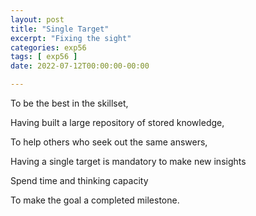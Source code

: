 ```yaml
---
layout: post
title: "Single Target"
excerpt: "Fixing the sight"
categories: exp56
tags: [ exp56 ]
date: 2022-07-12T00:00:00-00:00

---
```


To be the best in the skillset,

Having built a large repository of stored knowledge,

To help others who seek out the same answers,

Having a single target is mandatory to make new insights

Spend time and thinking capacity 

To make the goal a completed milestone.